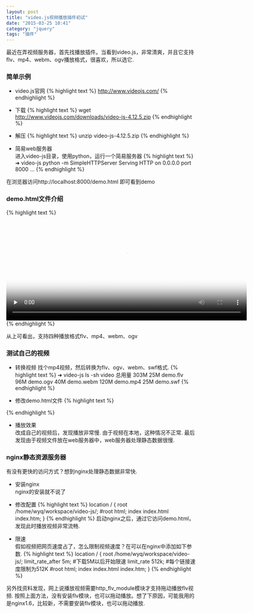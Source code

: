 ```yaml
---
layout: post
title: "video.js视频播放插件初试"
date: "2015-03-25 10:41"
category: "jquery"
tags: "插件"
--- 
```


最近在弄视频服务器，首先找播放插件。当看到video.js，非常清爽，并且它支持flv、mp4、webm、ogv播放格式，很喜欢，所以选它.

### 简单示例
* video.js官网
{% highlight text %}
http://www.videojs.com/
{% endhighlight %}
* 下载
{% highlight text %}
wget http://www.videojs.com/downloads/video-js-4.12.5.zip
{% endhighlight %}
* 解压
{% highlight text %}
unzip video-js-4.12.5.zip
{% endhighlight %}

* 简易web服务器  
进入video-js目录，使用python，运行一个简易服务器
{% highlight text %}
➜  video-js  python -m SimpleHTTPServer
Serving HTTP on 0.0.0.0 port 8000 ...
{% endhighlight %}

在浏览器访问http://localhost:8000/demo.html 即可看到demo

### demo.html文件介绍
{% highlight text %}
<!DOCTYPE html>
<html>
<head>
  <title>Video.js | HTML5 Video Player</title>

  <!-- Chang URLs to wherever Video.js files will be hosted -->
  <link href="video-js.css" rel="stylesheet" type="text/css">
  <!-- video.js must be in the <head> for older IEs to work. -->
  <script src="video.js"></script>

  <!-- Unless using the CDN hosted version, update the URL to the Flash SWF -->
  <script>
    <!--支持播放flv -->
    videojs.options.flash.swf = "video-js.swf";
  </script>


</head>
<body>
  <!-- poster封面 preload预加载 -->
  <video id="example_video_1" class="video-js vjs-default-skin" controls preload="none" width="640" height="264"
      poster="http://video-js.zencoder.com/oceans-clip.png"
      data-setup="{}">
    <!-- 三种播放格式-->
    <source src="http://video-js.zencoder.com/oceans-clip.mp4" type='video/mp4' />
    <source src="http://video-js.zencoder.com/oceans-clip.webm" type='video/webm' />
    <source src="http://video-js.zencoder.com/oceans-clip.ogv" type='video/ogg' />
    <!-- 字幕 -->
    <track kind="captions" src="demo.captions.vtt" srclang="en" label="English"></track><!-- Tracks need an ending tag thanks to IE9 -->
    <track kind="subtitles" src="demo.captions.vtt" srclang="en" label="English"></track><!-- Tracks need an ending tag thanks to IE9 -->
    <p class="vjs-no-js">To view this video please enable JavaScript, and consider upgrading to a web browser that <a href="http://videojs.com/html5-video-support/" target="_blank">supports HTML5 video</a></p>
  </video>

</body>
</html>
{% endhighlight %}

从上可看出，支持四种播放格式flv、mp4、webm、ogv

### 测试自己的视频
* 转换视频
找个mp4视频，然后转换为flv、ogv、webm、swf格式. 
{% highlight text %}
➜  video-js  ls -sh video
总用量 303M
 25M demo.flv   96M demo.ogv   40M demo.webm
120M demo.mp4   25M demo.swf
{% endhighlight %}

* 修改demo.html文件
{% highlight text %}
<source src="/video/demo.flv" type='video/x-flv' />
<!--
<source src="/video/demo.ogv" type='video/ogg' />
<source src="/video/demo.mp4" type='video/mp4' />
<source src="/video/demo.webm" type='video/webm' />
-->
{% endhighlight %}

* 播放效果  
改成自己的视频后，发现播放非常慢. 由于视频在本地，这种情况不正常. 最后发现由于视频文件放在web服务器中，web服务器处理静态数据很慢.


### nginx静态资源服务器
有没有更快的访问方式？想到nginx处理静态数据非常快.   

* 安装nginx   
nginx的安装就不说了

* 修改配置
{% highlight text %}
location / {
    root   /home/wyq/workspace/video-js/;
    #root   html;
    index  index.html index.htm;
}
{% endhighlight %}
启动nginx之后，通过它访问demo.html，发现此时播放视频非常流畅.

*  限速   
假如视频把网页速度占了，怎么限制视频速度？在可以在nginx中添加如下参数.
{% highlight text %}
location / {
    root   /home/wyq/workspace/video-js/;
    limit_rate_after 5m; #下载5M以后开始限速
    limit_rate 512k;     #每个链接速度限制为512K
    #root   html;
    index  index.html index.htm;
}
{% endhighlight %}

另外找资料发现，网上说播放视频需要http_flv_module模块才支持拖动播放flv视频. 按照上面方法，没有安装flv模块，也可以拖动播放。想了下原因，可能我用的是nginx1.6，比较新，不需要安装flv模块，也可以拖动播放. 

